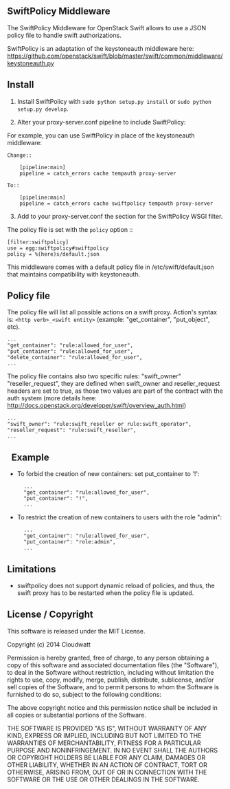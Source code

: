 SwiftPolicy Middleware
----------------------

The SwiftPolicy Middleware for OpenStack Swift allows to use a JSON policy file 
to handle swift authorizations.

SwiftPolicy is an adaptation of the keystoneauth middleware here:
https://github.com/openstack/swift/blob/master/swift/common/middleware/keystoneauth.py


Install
-------

1) Install SwiftPolicy  with ``sudo python setup.py install`` or ``sudo python
   setup.py develop``.

2) Alter your proxy-server.conf pipeline to include SwiftPolicy:

For example, you can use SwiftPolicy in place of the keystoneauth middleware:

    Change::

        [pipeline:main]
        pipeline = catch_errors cache tempauth proxy-server

    To::

        [pipeline:main]
        pipeline = catch_errors cache swiftpolicy tempauth proxy-server

3) Add to your proxy-server.conf the section for the SwiftPolicy WSGI filter.

The policy file is set with the ``policy`` option ::

    [filter:swiftpolicy]
    use = egg:swiftpolicy#swiftpolicy
    policy = %(here)s/default.json

This middleware comes with a default policy file in /etc/swift/default.json that maintains
compatibility with keystoneauth.


Policy file
-----------

The policy file will list all possible actions on a swift proxy.
Action's syntax is: ``<http verb>_<swift entity>`` (example: "get_container", "put_object", etc).

    ...
    "get_container": "rule:allowed_for_user",
    "put_container": "rule:allowed_for_user",
    "delete_container": "rule:allowed_for_user",
    ...


The policy file contains also two specific rules: "swift_owner" "reseller_request", they are defined
when swift_owner and reseller_request headers are set to true, as those two values are part
of the contract with the auth system (more details here: http://docs.openstack.org/developer/swift/overview_auth.html)

    ...
    "swift_owner": "rule:swift_reseller or rule:swift_operator",
    "reseller_request": "rule:swift_reseller",
    ...
 
Example
-------

* To forbid the creation of new containers: set put_container to '!':

        ...
        "get_container": "rule:allowed_for_user",
        "put_container": "!",
        ...

* To restrict the creation of new containers to users with the role "admin":

        ...
        "get_container": "rule:allowed_for_user",
        "put_container": "role:admin",
        ...

Limitations
-----------

* swiftpolicy does not support dynamic reload of policies, and thus, the swift proxy has
to be restarted when the policy file is updated.


License / Copyright
-------------------

This software is released under the MIT License.

Copyright (c) 2014 Cloudwatt

Permission is hereby granted, free of charge, to any person obtaining a copy
of this software and associated documentation files (the "Software"), to deal
in the Software without restriction, including without limitation the rights
to use, copy, modify, merge, publish, distribute, sublicense, and/or sell
copies of the Software, and to permit persons to whom the Software is
furnished to do so, subject to the following conditions:

The above copyright notice and this permission notice shall be included in all
copies or substantial portions of the Software.

THE SOFTWARE IS PROVIDED "AS IS", WITHOUT WARRANTY OF ANY KIND, EXPRESS OR
IMPLIED, INCLUDING BUT NOT LIMITED TO THE WARRANTIES OF MERCHANTABILITY,
FITNESS FOR A PARTICULAR PURPOSE AND NONINFRINGEMENT. IN NO EVENT SHALL THE
AUTHORS OR COPYRIGHT HOLDERS BE LIABLE FOR ANY CLAIM, DAMAGES OR OTHER
LIABILITY, WHETHER IN AN ACTION OF CONTRACT, TORT OR OTHERWISE, ARISING FROM,
OUT OF OR IN CONNECTION WITH THE SOFTWARE OR THE USE OR OTHER DEALINGS IN THE
SOFTWARE.
